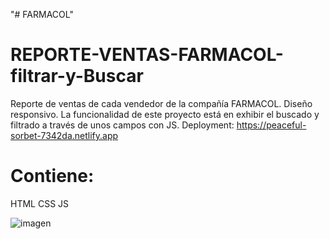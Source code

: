 "# FARMACOL" 
# REPORTE-VENTAS-FARMACOL-filtrar-y-Buscar
Reporte de ventas de cada vendedor de la compañía FARMACOL.
Diseño responsivo.
La funcionalidad de este proyecto está en exhibir el buscado y filtrado a través de unos campos con JS.
Deployment: https://peaceful-sorbet-7342da.netlify.app


# Contiene:
HTML 
CSS
JS


![imagen](https://user-images.githubusercontent.com/114000603/219824064-e8d27f33-fd19-4b90-8c1b-490de582f029.png)





